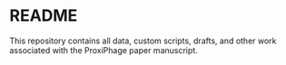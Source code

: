 # README #

This repository contains all data, custom scripts, drafts, and other work associated with the ProxiPhage paper manuscript.

